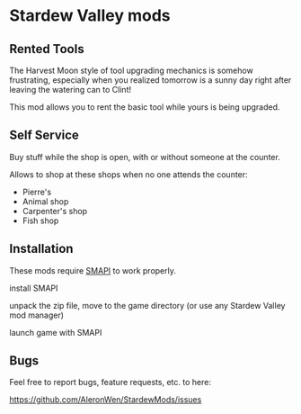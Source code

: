 # Stardew Valley mods

## Rented Tools

The Harvest Moon style of tool upgrading mechanics is somehow frustrating, especially when you realized tomorrow is a sunny day right after leaving the watering can to Clint!

This mod allows you to rent the basic tool while yours is being upgraded.

## Self Service

Buy stuff while the shop is open, with or without someone at the counter.

Allows to shop at these shops when no one attends the counter:

- Pierre's
- Animal shop
- Carpenter's shop
- Fish shop

## Installation

These mods require [SMAPI](https://smapi.io/) to work properly.

install SMAPI

unpack the zip file, move to the game directory (or use any Stardew Valley mod manager)

launch game with SMAPI


## Bugs

Feel free to report bugs, feature requests, etc. to here:

https://github.com/AleronWen/StardewMods/issues

